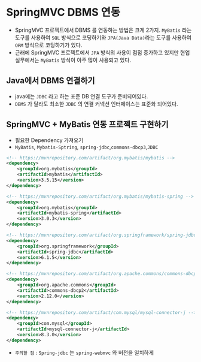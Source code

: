 # SpringMVC DBMS 연동
- SpringMVC 프로젝트에서 DBMS 를 연동하는 방법은 크게 2가지. `MyBatis` 라는 도구를 사용하여 `SQL` 방식으로 코딩하기와 `JPA(Java Data)`라는 도구를 사용하여 `ORM` 방식으로 코딩하기가 있다.
- 근래에 SpringMVC 프로젝트에서 `JPA` 방식의 사용이 점점 증가하고 있지만 현업 실무에서는 `MyBatis` 방식이 아주 많이 사용되고 있다.

## Java에서 DBMS 연결하기
- java에는 `JDBC` 라고 하는 표준 DB 연결 도구가 준비되어있다.
- `DBMS` 가 달라도 최소한 `JDBC` 의 연결 커넥션 인터페이스는 표준화 되어있다.


## SpringMVC + MyBatis 연동 프로젝트 구현하기
- 필요한 Dependency 가져오기
- `MyBatis`, `Mybatis-Sptring`, `spring-jdbc`,`commons-dbcp3`,`JDBC`

```xml
<!-- https://mvnrepository.com/artifact/org.mybatis/mybatis -->
<dependency>
    <groupId>org.mybatis</groupId>
    <artifactId>mybatis</artifactId>
    <version>3.5.15</version>
</dependency>

<!-- https://mvnrepository.com/artifact/org.mybatis/mybatis-spring -->
<dependency>
    <groupId>org.mybatis</groupId>
    <artifactId>mybatis-spring</artifactId>
    <version>3.0.3</version>
</dependency>

<!-- https://mvnrepository.com/artifact/org.springframework/spring-jdbc -->
<dependency>
    <groupId>org.springframework</groupId>
    <artifactId>spring-jdbc</artifactId>
    <version>6.1.5</version>
</dependency>

<!-- https://mvnrepository.com/artifact/org.apache.commons/commons-dbcp2 -->
<dependency>
    <groupId>org.apache.commons</groupId>
    <artifactId>commons-dbcp2</artifactId>
    <version>2.12.0</version>
</dependency>

<!-- https://mvnrepository.com/artifact/com.mysql/mysql-connector-j -->
<dependency>
    <groupId>com.mysql</groupId>
    <artifactId>mysql-connector-j</artifactId>
    <version>8.3.0</version>
</dependency>

```

- `주의할 점` : `Spring-jdbc` 는 `spring-webmvc` 와 버전을 일치하게 